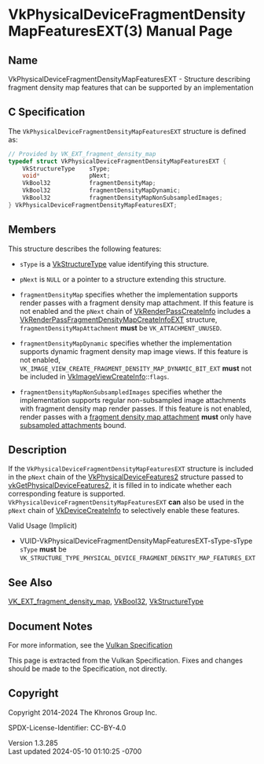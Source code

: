# VkPhysicalDeviceFragmentDensityMapFeaturesEXT(3) Manual Page

## Name

VkPhysicalDeviceFragmentDensityMapFeaturesEXT - Structure describing
fragment density map features that can be supported by an implementation



## <a href="#_c_specification" class="anchor"></a>C Specification

The `VkPhysicalDeviceFragmentDensityMapFeaturesEXT` structure is defined
as:

``` c
// Provided by VK_EXT_fragment_density_map
typedef struct VkPhysicalDeviceFragmentDensityMapFeaturesEXT {
    VkStructureType    sType;
    void*              pNext;
    VkBool32           fragmentDensityMap;
    VkBool32           fragmentDensityMapDynamic;
    VkBool32           fragmentDensityMapNonSubsampledImages;
} VkPhysicalDeviceFragmentDensityMapFeaturesEXT;
```

## <a href="#_members" class="anchor"></a>Members

This structure describes the following features:

- `sType` is a [VkStructureType](https://registry.khronos.org/vulkan/specs/1.3-extensions/man/html/VkStructureType.html) value identifying
  this structure.

- `pNext` is `NULL` or a pointer to a structure extending this
  structure.

- <span id="features-fragmentDensityMap"></span> `fragmentDensityMap`
  specifies whether the implementation supports render passes with a
  fragment density map attachment. If this feature is not enabled and
  the `pNext` chain of
  [VkRenderPassCreateInfo](https://registry.khronos.org/vulkan/specs/1.3-extensions/man/html/VkRenderPassCreateInfo.html) includes a
  [VkRenderPassFragmentDensityMapCreateInfoEXT](https://registry.khronos.org/vulkan/specs/1.3-extensions/man/html/VkRenderPassFragmentDensityMapCreateInfoEXT.html)
  structure, `fragmentDensityMapAttachment` **must** be
  `VK_ATTACHMENT_UNUSED`.

- <span id="features-fragmentDensityMapDynamic"></span>
  `fragmentDensityMapDynamic` specifies whether the implementation
  supports dynamic fragment density map image views. If this feature is
  not enabled,
  `VK_IMAGE_VIEW_CREATE_FRAGMENT_DENSITY_MAP_DYNAMIC_BIT_EXT` **must**
  not be included in
  [VkImageViewCreateInfo](https://registry.khronos.org/vulkan/specs/1.3-extensions/man/html/VkImageViewCreateInfo.html)::`flags`.

- <span id="features-fragmentDensityMapNonSubsampledImages"></span>
  `fragmentDensityMapNonSubsampledImages` specifies whether the
  implementation supports regular non-subsampled image attachments with
  fragment density map render passes. If this feature is not enabled,
  render passes with a <a
  href="https://registry.khronos.org/vulkan/specs/1.3-extensions/html/vkspec.html#renderpass-fragmentdensitymapattachment"
  target="_blank" rel="noopener">fragment density map attachment</a>
  **must** only have <a
  href="https://registry.khronos.org/vulkan/specs/1.3-extensions/html/vkspec.html#samplers-subsamplesampler"
  target="_blank" rel="noopener">subsampled attachments</a> bound.

## <a href="#_description" class="anchor"></a>Description

If the `VkPhysicalDeviceFragmentDensityMapFeaturesEXT` structure is
included in the `pNext` chain of the
[VkPhysicalDeviceFeatures2](https://registry.khronos.org/vulkan/specs/1.3-extensions/man/html/VkPhysicalDeviceFeatures2.html) structure
passed to
[vkGetPhysicalDeviceFeatures2](https://registry.khronos.org/vulkan/specs/1.3-extensions/man/html/vkGetPhysicalDeviceFeatures2.html), it is
filled in to indicate whether each corresponding feature is supported.
`VkPhysicalDeviceFragmentDensityMapFeaturesEXT` **can** also be used in
the `pNext` chain of [VkDeviceCreateInfo](https://registry.khronos.org/vulkan/specs/1.3-extensions/man/html/VkDeviceCreateInfo.html) to
selectively enable these features.

Valid Usage (Implicit)

- <a
  href="#VUID-VkPhysicalDeviceFragmentDensityMapFeaturesEXT-sType-sType"
  id="VUID-VkPhysicalDeviceFragmentDensityMapFeaturesEXT-sType-sType"></a>
  VUID-VkPhysicalDeviceFragmentDensityMapFeaturesEXT-sType-sType  
  `sType` **must** be
  `VK_STRUCTURE_TYPE_PHYSICAL_DEVICE_FRAGMENT_DENSITY_MAP_FEATURES_EXT`

## <a href="#_see_also" class="anchor"></a>See Also

[VK_EXT_fragment_density_map](https://registry.khronos.org/vulkan/specs/1.3-extensions/man/html/VK_EXT_fragment_density_map.html),
[VkBool32](https://registry.khronos.org/vulkan/specs/1.3-extensions/man/html/VkBool32.html), [VkStructureType](https://registry.khronos.org/vulkan/specs/1.3-extensions/man/html/VkStructureType.html)

## <a href="#_document_notes" class="anchor"></a>Document Notes

For more information, see the <a
href="https://registry.khronos.org/vulkan/specs/1.3-extensions/html/vkspec.html#VkPhysicalDeviceFragmentDensityMapFeaturesEXT"
target="_blank" rel="noopener">Vulkan Specification</a>

This page is extracted from the Vulkan Specification. Fixes and changes
should be made to the Specification, not directly.

## <a href="#_copyright" class="anchor"></a>Copyright

Copyright 2014-2024 The Khronos Group Inc.

SPDX-License-Identifier: CC-BY-4.0

Version 1.3.285  
Last updated 2024-05-10 01:10:25 -0700
